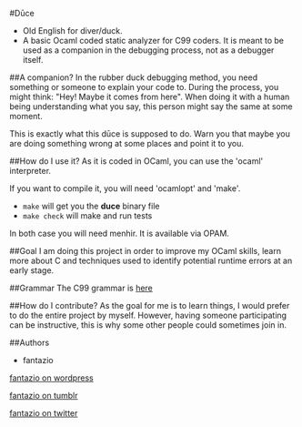 #Dūce
- Old English for diver/duck.
- A basic Ocaml coded static analyzer for C99 coders. It is meant to be used as a
  companion in the debugging process, not as a debugger itself.


##A companion?
In the rubber duck debugging method, you need something or someone to
explain your code to. During the process, you might think:
"Hey! Maybe it comes from here". When doing it with a human being understanding
what you say, this person might say the same at some moment.

This is exactly what this dūce is supposed to do. Warn you that maybe you are
doing something wrong at some places and point it to you.


##How do I use it?
As it is coded in OCaml, you can use the 'ocaml' interpreter.

If you want to compile it, you will need 'ocamlopt' and 'make'.

- `make` will get you the **duce** binary file
- `make check` will make and run tests

In both case you will need menhir. It is available via OPAM.

##Goal
I am doing this project in order to improve my OCaml skills, learn more about C
and techniques used to identify potential runtime errors at an early stage.


##Grammar
The C99 grammar is [here](http://www.open-std.org/JTC1/SC22/WG14/www/docs/n1124.pdf)


##How do I contribute?
As the goal for me is to learn things, I would prefer to do the entire project
by myself. However, having someone participating can be instructive, this is
why some other people could sometimes join in.


##Authors
- fantazio

[fantazio on wordpress](https://corentindsz.wordpress.com)

[fantazio on tumblr](http://corentindsz.tumblr.com)

[fantazio on twitter](https://twitter.com/CorentinDsz)
